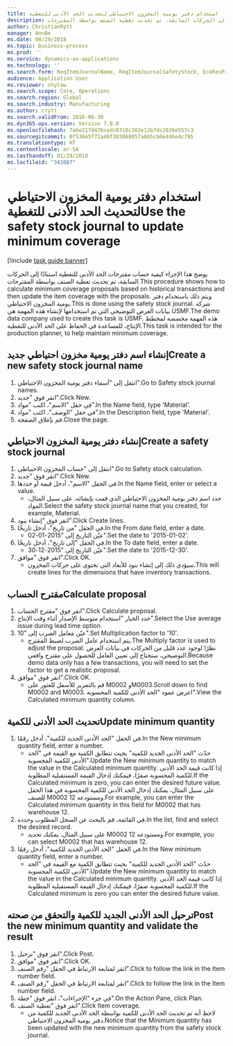 ```yaml
---
title: استخدام دفتر يومية المخزون الاحتياطي لتحديث الحد الأدنى للتغطية
description: يوضح هذا الإجراء كيفية حساب مقترحات الحد الأدنى للتغطية استنادًا إلى الحركات السابقة، ثم تحديث تغطية الصنف بواسطة المقترحات.
author: ChristianRytt
manager: AnnBe
ms.date: 08/29/2018
ms.topic: business-process
ms.prod: ''
ms.service: dynamics-ax-applications
ms.technology: ''
ms.search.form: ReqItemJournalName, ReqItemJournalSafetyStock, EcoResProductInformationDialog, EcoResProductDetailsExtended, ReqItemTable
audience: Application User
ms.reviewer: shylaw
ms.search.scope: Core, Operations
ms.search.region: Global
ms.search.industry: Manufacturing
ms.author: crytt
ms.search.validFrom: 2016-06-30
ms.dyn365.ops.version: Version 7.0.0
ms.openlocfilehash: 7a6e217d476cedc0318c382e12b7dc2036e557c3
ms.sourcegitcommit: 0f530e5f72a40f383868957a6b5cb0e446e4c795
ms.translationtype: HT
ms.contentlocale: ar-SA
ms.lasthandoff: 01/29/2019
ms.locfileid: "341087"
---
```

# <a name="use-the-safety-stock-journal-to-update-minimum-coverage"></a><span data-ttu-id="9a6ae-103">استخدام دفتر يومية المخزون الاحتياطي لتحديث الحد الأدنى للتغطية</span><span class="sxs-lookup"><span data-stu-id="9a6ae-103">Use the safety stock journal to update minimum coverage</span></span>

[!include [task guide banner](../../includes/task-guide-banner.md)]

<span data-ttu-id="9a6ae-104">يوضح هذا الإجراء كيفية حساب مقترحات الحد الأدنى للتغطية استنادًا إلى الحركات السابقة، ثم تحديث تغطية الصنف بواسطة المقترحات.</span><span class="sxs-lookup"><span data-stu-id="9a6ae-104">This procedure shows how to calculate minimum coverage proposals based on historical transactions and then update the item coverage with the proposals.</span></span> <span data-ttu-id="9a6ae-105">ويتم ذلك باستخدام دفتر يومية المخزون الاحتياطي.</span><span class="sxs-lookup"><span data-stu-id="9a6ae-105">This is done using the safety stock journal.</span></span> <span data-ttu-id="9a6ae-106">شركة بيانات العرض التوضيحي التي تم استخدامها لإنشاء هذه المهمة هي USMF.‬</span><span class="sxs-lookup"><span data-stu-id="9a6ae-106">The demo data company used to create this task is USMF.</span></span> <span data-ttu-id="9a6ae-107">هذه المهمة مخصصة لمخطط الإنتاج، للمساعدة في الحفاظ على الحد الأدنى للتغطية.</span><span class="sxs-lookup"><span data-stu-id="9a6ae-107">This task is intended for the production planner, to help maintain minimum coverage.</span></span>


## <a name="create-a-new-safety-stock-journal-name"></a><span data-ttu-id="9a6ae-108">إنشاء اسم دفتر يومية مخزون احتياطي جديد</span><span class="sxs-lookup"><span data-stu-id="9a6ae-108">Create a new safety stock journal name</span></span>
1. <span data-ttu-id="9a6ae-109">انتقل إلى "أسماء دفتر يومية المخزون الاحتياطي".</span><span class="sxs-lookup"><span data-stu-id="9a6ae-109">Go to Safety stock journal names.</span></span>
2. <span data-ttu-id="9a6ae-110">انقر فوق "جديد".</span><span class="sxs-lookup"><span data-stu-id="9a6ae-110">Click New.</span></span>
3. <span data-ttu-id="9a6ae-111">في حقل "الاسم"، اكتب "مواد".</span><span class="sxs-lookup"><span data-stu-id="9a6ae-111">In the Name field, type 'Material'.</span></span>
4. <span data-ttu-id="9a6ae-112">في حقل "الوصف"، اكتب "مواد".</span><span class="sxs-lookup"><span data-stu-id="9a6ae-112">In the Description field, type 'Material'.</span></span>
5. <span data-ttu-id="9a6ae-113">قم بإغلاق الصفحة.</span><span class="sxs-lookup"><span data-stu-id="9a6ae-113">Close the page.</span></span>

## <a name="create-a-safety-stock-journal"></a><span data-ttu-id="9a6ae-114">إنشاء دفتر يومية المخزون الاحتياطي</span><span class="sxs-lookup"><span data-stu-id="9a6ae-114">Create a safety stock journal</span></span>
1. <span data-ttu-id="9a6ae-115">انتقل إلى "حساب المخزون الاحتياطي".</span><span class="sxs-lookup"><span data-stu-id="9a6ae-115">Go to Safety stock calculation.</span></span>
2. <span data-ttu-id="9a6ae-116">انقر فوق "جديد".</span><span class="sxs-lookup"><span data-stu-id="9a6ae-116">Click New.</span></span>
3. <span data-ttu-id="9a6ae-117">في الحقل "الاسم"، أدخل قيمة أو حددها.</span><span class="sxs-lookup"><span data-stu-id="9a6ae-117">In the Name field, enter or select a value.</span></span>
    * <span data-ttu-id="9a6ae-118">حدد اسم دفتر يومية المخزون الاحتياطي الذي قمت بإنشائه، على سبيل المثال، المواد.</span><span class="sxs-lookup"><span data-stu-id="9a6ae-118">Select the safety stock journal name that you created, for example, Material.</span></span>  
4. <span data-ttu-id="9a6ae-119">انقر فوق "إنشاء بنود".</span><span class="sxs-lookup"><span data-stu-id="9a6ae-119">Click Create lines.</span></span>
5. <span data-ttu-id="9a6ae-120">في الحقل "من تاريخ"، أدخل تاريخًا.</span><span class="sxs-lookup"><span data-stu-id="9a6ae-120">In the From date field, enter a date.</span></span>
    * <span data-ttu-id="9a6ae-121">عيّن التاريخ إلى "2015-01-02".</span><span class="sxs-lookup"><span data-stu-id="9a6ae-121">Set the date to '2015-01-02'.</span></span>  
6. <span data-ttu-id="9a6ae-122">في الحقل "إلى تاريخ"، أدخل تاريخًا.</span><span class="sxs-lookup"><span data-stu-id="9a6ae-122">In the To date field, enter a date.</span></span>
    * <span data-ttu-id="9a6ae-123">عيّن التاريخ إلى "2015-12-30".</span><span class="sxs-lookup"><span data-stu-id="9a6ae-123">Set the date to '2015-12-30'.</span></span>  
7. <span data-ttu-id="9a6ae-124">انقر فوق "موافق".</span><span class="sxs-lookup"><span data-stu-id="9a6ae-124">Click OK.</span></span>
    * <span data-ttu-id="9a6ae-125">سيؤدي ذلك إلى إنشاء بنود للأبعاد التي تحتوي على حركات المخزون.</span><span class="sxs-lookup"><span data-stu-id="9a6ae-125">This will create lines for the dimensions that have inventory transactions.</span></span>  

## <a name="calculate-proposal"></a><span data-ttu-id="9a6ae-126">مقترح الحساب</span><span class="sxs-lookup"><span data-stu-id="9a6ae-126">Calculate proposal</span></span>
1. <span data-ttu-id="9a6ae-127">انقر فوق "مقترح الحساب".</span><span class="sxs-lookup"><span data-stu-id="9a6ae-127">Click Calculate proposal.</span></span>
2. <span data-ttu-id="9a6ae-128">حدد الخيار "استخدام متوسط الإصدار أثناء وقت الإنتاج".</span><span class="sxs-lookup"><span data-stu-id="9a6ae-128">Select the Use average issue during lead time option.</span></span>
3. <span data-ttu-id="9a6ae-129">عيّن معامل الضرب إلى "10".</span><span class="sxs-lookup"><span data-stu-id="9a6ae-129">Set Multiplication factor to '10'.</span></span>
    * <span data-ttu-id="9a6ae-130">يتم استخدام عامل الضرب لضبط المقترح.</span><span class="sxs-lookup"><span data-stu-id="9a6ae-130">The Multiply factor is used to adjust the proposal.</span></span> <span data-ttu-id="9a6ae-131">نظرًا لوجود عدد قليل من الحركات في بيانات العرض التوضيحي، ستحتاج إلى تعيين العامل للحصول على مقترح واقعي.</span><span class="sxs-lookup"><span data-stu-id="9a6ae-131">Because demo data only has a few transactions, you will need to set the factor to get a realistic proposal.</span></span>  
4. <span data-ttu-id="9a6ae-132">انقر فوق "موافق".</span><span class="sxs-lookup"><span data-stu-id="9a6ae-132">Click OK.</span></span>
    * <span data-ttu-id="9a6ae-133">قم بالتمرير للأسفل للعثور على M0002 وM0003.</span><span class="sxs-lookup"><span data-stu-id="9a6ae-133">Scroll down to find M0002 and M0003.</span></span> <span data-ttu-id="9a6ae-134">اعرض عمود "الحد الأدنى للكمية المحسوبة".</span><span class="sxs-lookup"><span data-stu-id="9a6ae-134">View the Calculated minimum quantity column.</span></span>   

## <a name="update-minimum-quantity"></a><span data-ttu-id="9a6ae-135">تحديث الحد الأدنى للكمية</span><span class="sxs-lookup"><span data-stu-id="9a6ae-135">Update minimum quantity</span></span>
1. <span data-ttu-id="9a6ae-136">في الحقل "الحد الأدنى الجديد للكمية‬"، أدخل رقمًا.</span><span class="sxs-lookup"><span data-stu-id="9a6ae-136">In the New minimum quantity field, enter a number.</span></span>
    * <span data-ttu-id="9a6ae-137">حدّث "الحد الأدنى الجديد للكمية‬" بحيث تتطابق الكمية مع القيمة في "الحد الأدنى للكمية المحسوبة‬".</span><span class="sxs-lookup"><span data-stu-id="9a6ae-137">Update the New minimum quantity to match the value in the Calculated minimum quantity.</span></span> <span data-ttu-id="9a6ae-138">إذا كانت قيمة الحد الأدنى للكمية المحسوبة‬ صفرًا، فيمكنك إدخال القيمة المستقبلية المطلوبة.</span><span class="sxs-lookup"><span data-stu-id="9a6ae-138">If the Calculated minimum is zero,  you can enter the desired future value.</span></span> <span data-ttu-id="9a6ae-139">على سبيل المثال، يمكنك إدخال الحد الأدنى للكمية المحسوبة‬ في هذا الحقل للصنف M0002 ومستودعه 12.</span><span class="sxs-lookup"><span data-stu-id="9a6ae-139">For example, you can enter the Calculated minimum quantity in this field for M0002 that has warehouse 12.</span></span>  
2. <span data-ttu-id="9a6ae-140">في القائمة، قم بالبحث عن السجل المطلوب وحدده.</span><span class="sxs-lookup"><span data-stu-id="9a6ae-140">In the list, find and select the desired record.</span></span>
    * <span data-ttu-id="9a6ae-141">على سبيل المثال، يمكنك تحديد M0002 ومستودعه 12.</span><span class="sxs-lookup"><span data-stu-id="9a6ae-141">For example, you can select M0002 that has warehouse 12.</span></span>  
3. <span data-ttu-id="9a6ae-142">في الحقل "الحد الأدنى الجديد للكمية‬"، أدخل رقمًا.</span><span class="sxs-lookup"><span data-stu-id="9a6ae-142">In the New minimum quantity field, enter a number.</span></span>
    * <span data-ttu-id="9a6ae-143">حدّث "الحد الأدنى الجديد للكمية‬" بحيث تتطابق الكمية مع القيمة في "الحد الأدنى للكمية المحسوبة‬".</span><span class="sxs-lookup"><span data-stu-id="9a6ae-143">Update the New minimum quantity to match the value in the Calculated minimum quantity.</span></span> <span data-ttu-id="9a6ae-144">إذا كانت قيمة الحد الأدنى للكمية المحسوبة‬ صفرًا، فيمكنك إدخال القيمة المستقبلية المطلوبة.</span><span class="sxs-lookup"><span data-stu-id="9a6ae-144">If the Calculated minimum is zero you can enter the desired future value.</span></span>  

## <a name="post-the-new-minimum-quantity-and-validate-the-result"></a><span data-ttu-id="9a6ae-145">ترحيل الحد الأدنى الجديد للكمية والتحقق من صحته</span><span class="sxs-lookup"><span data-stu-id="9a6ae-145">Post the new minimum quantity and validate the result</span></span>
1. <span data-ttu-id="9a6ae-146">انقر فوق "ترحيل".</span><span class="sxs-lookup"><span data-stu-id="9a6ae-146">Click Post.</span></span>
2. <span data-ttu-id="9a6ae-147">انقر فوق "موافق".</span><span class="sxs-lookup"><span data-stu-id="9a6ae-147">Click OK.</span></span>
3. <span data-ttu-id="9a6ae-148">انقر لمتابعة الارتباط في الحقل "رقم الصنف".</span><span class="sxs-lookup"><span data-stu-id="9a6ae-148">Click to follow the link in the Item number field.</span></span>
4. <span data-ttu-id="9a6ae-149">انقر لمتابعة الارتباط في الحقل "رقم الصنف".</span><span class="sxs-lookup"><span data-stu-id="9a6ae-149">Click to follow the link in the Item number field.</span></span>
5. <span data-ttu-id="9a6ae-150">في جزء "الإجراءات"، انقر فوق "خطة".</span><span class="sxs-lookup"><span data-stu-id="9a6ae-150">On the Action Pane, click Plan.</span></span>
6. <span data-ttu-id="9a6ae-151">انقر فوق "تغطية الصنف‬".</span><span class="sxs-lookup"><span data-stu-id="9a6ae-151">Click Item coverage.</span></span>
    * <span data-ttu-id="9a6ae-152">لاحظ أنه تم تحديث الحد الأدنى للكمية‬ بواسطة الحد الأدنى الجديد للكمية من دفتر يومية المخزون الاحتياطي.</span><span class="sxs-lookup"><span data-stu-id="9a6ae-152">Notice that the Minimum quantity has been updated with the new minimum quantity from the safety stock journal.</span></span>  

